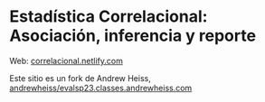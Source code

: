 
<!-- README.md is generated from README.qmd. Please edit that file -->

# Estadística Correlacional: Asociación, inferencia y reporte

Web: [correlacional.netlify.com](https://correlacional.netlify.app)

Este sitio es un fork de Andrew Heiss, [andrewheiss/evalsp23.classes.andrewheiss.com](https://github.com/andrewheiss/evalsp23.classes.andrewheiss.com)
